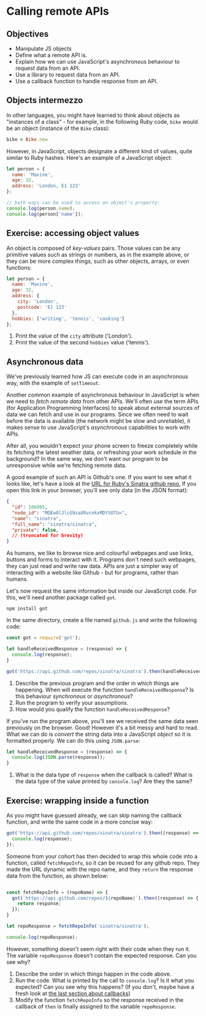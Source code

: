 # Calling remote APIs

## Objectives

 * Manipulate JS objects
 * Define what a remote API is.
 * Explain how we can use JavaScript's asynchronous behaviour to request data from an API.
 * Use a library to request data from an API.
 * Use a callback function to handle response from an API.

## Objects intermezzo

In other languages, you might have learned to think about objects as "instances of a class" - for example, in the following Ruby code, `bike` would be an object (instance of the `Bike` class):

```ruby
bike = Bike.new
```

However, in JavaScript, objects designate a different kind of values, quite similar to Ruby hashes. Here's an example of a JavaScript object:

```javascript
let person = {
  name: 'Maxine',
  age: 32,
  address: 'London, E1 123'
};

// both ways can be used to access an object's property:
console.log(person.name);
console.log(person['name']);

```

## Exercise: accessing object values

An object is composed of *key-values* pairs. Those values can be any primitive values such as strings or numbers, as in the example above, or they can be more complex things, such as other objects, arrays, or even functions:
```javascript
let person = {
  name: 'Maxine',
  age: 32,
  address: {
    city: 'London',
    postcode: 'E1 123'
  },
  hobbies: ['writing', 'tennis', 'cooking']
};
```

1. Print the value of the `city` attribute ('London').
2. Print the value of the second `hobbies` value ('tennis').

## Asynchronous data

We've previously learned how JS can execute code in an asynchronous way, with the example of `setTimeout`.

Another common example of asynchronous behaviour in JavaScript is when we need to *fetch remote data* from other APIs. We'll often use the term APIs (for Application Programming Interfaces) to speak about external sources of data we can fetch and use in our programs. Since we often need to wait before the data is available (the network might be slow and unreliable), it makes sense to use JavaScript's *asynchronous* capabilities to work with APIs.

After all, you wouldn't expect your phone screen to freeze completely while its fetching the latest weather data, or refreshing your work schedule in the background? In the same way, we don't want our program to be unresponsive while we're fetching remote data. 

A good example of such an API is Github's one. If you want to see what it looks like, let's have a look at the [URL for Ruby's Sinatra github repo.](https://api.github.com/repos/sinatra/sinatra) If you open this link in your browser, you'll see only data (in the JSON format):

```json
{
  "id": 106995,
  "node_id": "MDEwOlJlcG9zaXRvcnkxMDY5OTU=",
  "name": "sinatra",
  "full_name": "sinatra/sinatra",
  "private": false,
  // (truncated for brevity)
}
```

As humans, we like to browse nice and colourful webpages and use links, buttons and forms to interact with it. Programs don't need such webpages, they can just read and write raw data. APIs are just a simpler way of interacting with a website like Github - but for programs, rather than humans.

Let's now request the same information but inside our JavaScript code. For this, we'll need another package called `got`.

```
npm install got
```

In the same directory, create a file named `github.js` and write the following code:

```javascript
const got = require('got');

let handleReceivedResponse = (response) => {
  console.log(response);
}

got('https://api.github.com/repos/sinatra/sinatra').then(handleReceivedResponse);
```

1. Describe the previous program and the order in which things are happening. When will execute the function `handleReceivedResponse`? Is this behaviour *synchronous* or *asynchronous*?
2. Run the program to verify your assumptions. 
3. How would you qualify the function `handleReceivedResponse`?

If you've run the program above, you'll see we received the same data seen previously on the browser. Good! However it's a bit messy and hard to read. What we can do is *convert* the string data into a JavaScript *object* so it is formatted properly. We can do this using `JSON.parse`:

```javascript
let handleReceivedResponse = (response) => {
  console.log(JSON.parse(response));
}
```

1. What is the data type of `response` when the callback is called? What is the data type of the value printed by `console.log`? Are they the same?

## Exercise: wrapping inside a function

As you might have guessed already, we can skip naming the callback function, and write the same code in a more concise way:

```javascript
got('https://api.github.com/repos/sinatra/sinatra').then((response) => {
  console.log(response);
});
```

Someone from your cohort has then decided to wrap this whole code into a function,  called `fetchRepoInfo`, so it can be reused for any github repo. They made the URL dynamic with the repo name, and they `return` the response data from the function, as shown below:
```javascript

const fetchRepoInfo = (repoName) => {
  got(`https://api.github.com/repos/${repoName}`).then((response) => {
    return response;
  });
}

let repoResponse = fetchRepoInfo('sinatra/sinatra');

console.log(repoResponse);
```

However, something doesn't seem right with their code when they run it. The variable `repoResponse` doesn't contain the expected response. Can you see why?

1. Describe the order in which things happen in the code above.
2. Run the code. What is printed by the call to `console.log`? Is it what you expected? Can you see why this happens? (If you don't, maybe have a fresh look at [the last section about callbacks](6-async.md))
3. Modify the function `fetchRepoInfo` so the response received in the callback of `then` is finally assigned to the variable `repoResponse`.